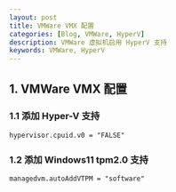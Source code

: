 ```yaml
---
layout: post
title: VMWare VMX 配置
categories: [Blog, VMWare, HyperV]
description: VMWare 虚拟机启用 HyperV 支持
keywords: VMWare, HyperV
---
```


## 1. VMWare VMX 配置

### 1.1 添加 Hyper-V 支持

```txt
hypervisor.cpuid.v0 = "FALSE"
```

### 1.2 添加 Windows11 tpm2.0 支持

```txt
managedvm.autoAddVTPM = "software"
```
